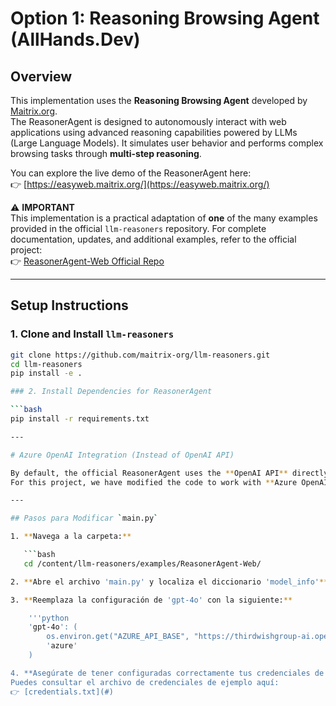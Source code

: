 # Option 1: Reasoning Browsing Agent (AllHands.Dev)

## Overview

This implementation uses the **Reasoning Browsing Agent** developed by [Maitrix.org](https://github.com/maitrix-org/llm-reasoners/tree/main/examples/ReasonerAgent-Web).  
The ReasonerAgent is designed to autonomously interact with web applications using advanced reasoning capabilities powered by LLMs (Large Language Models). It simulates user behavior and performs complex browsing tasks through **multi-step reasoning**.

You can explore the live demo of the ReasonerAgent here:  
👉 [https://easyweb.maitrix.org/](https://easyweb.maitrix.org/)

⚠️ **IMPORTANT**  
This implementation is a practical adaptation of **one** of the many examples provided in the official `llm-reasoners` repository. For complete documentation, updates, and additional examples, refer to the official project:  
👉 [ReasonerAgent-Web Official Repo](https://github.com/maitrix-org/llm-reasoners/tree/main/examples/ReasonerAgent-Web)

---

## Setup Instructions

### 1. Clone and Install `llm-reasoners`

```bash
git clone https://github.com/maitrix-org/llm-reasoners.git
cd llm-reasoners
pip install -e .

### 2. Install Dependencies for ReasonerAgent

```bash
pip install -r requirements.txt

---

# Azure OpenAI Integration (Instead of OpenAI API)

By default, the official ReasonerAgent uses the **OpenAI API** directly.
For this project, we have modified the code to work with **Azure OpenAI**.

---

## Pasos para Modificar `main.py`

1. **Navega a la carpeta:**

   ```bash
   cd /content/llm-reasoners/examples/ReasonerAgent-Web/

2. **Abre el archivo 'main.py' y localiza el diccionario 'model_info'**.

3. **Reemplaza la configuración de 'gpt-4o' con la siguiente:**

    '''python
    'gpt-4o': (
        os.environ.get("AZURE_API_BASE", "https://thirdwishgroup-ai.openai.azure.com"),  # Azure base
        'azure'
    )

4. **Asegúrate de tener configuradas correctamente tus credenciales de Azure OpenAI.**  
Puedes consultar el archivo de credenciales de ejemplo aquí:  
👉 [credentials.txt](#)
